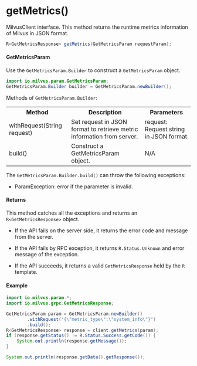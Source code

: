 # getMetrics()

MilvusClient interface. This method returns the runtime metrics information of Milvus in JSON format.

```java
R<GetMetricsResponse> getMetrics(GetMetricsParam requestParam);
```

#### GetMetricsParam

Use the `GetMetricsParam.Builder` to construct a `GetMetricsParam` object.

```java
import io.milvus.param.GetMetricsParam;
GetMetricsParam.Builder builder = GetMetricsParam.newBuilder();
```

Methods of `GetMetricsParam.Builder`:

<table>
    <tr>
        <th>Method</th>
        <th>Description</th>
        <th>Parameters</th>
    </tr>
    <tr>
        <td>withRequest(String request)</td>
        <td>Set request in JSON format to retrieve metric information from server.</td>
        <td>request: Request string in JSON format</td>
    </tr>
    <tr>
        <td>build()</td>
        <td>Construct a GetMetricsParam object.</td>
        <td>N/A</td>
    </tr>
</table>

The `GetMetricsParam.Builder.build()` can throw the following exceptions:

- ParamException: error if the parameter is invalid.

#### Returns

This method catches all the exceptions and returns an `R<GetMetricsResponse>` object.

- If the API fails on the server side, it returns the error code and message from the server.

- If the API fails by RPC exception, it returns `R.Status.Unknown` and error message of the exception.

- If the API succeeds, it returns a valid `GetMetricsResponse` held by the `R` template.

#### Example

```java
import io.milvus.param.*;
import io.milvus.grpc.GetMetricsResponse;

GetMetricsParam param = GetMetricsParam.newBuilder()
        .withRequest("{\"metric_type\":\"system_info\"}")
        .build();
R<GetMetricsResponse> response = client.getMetrics(param);
if (response.getStatus() != R.Status.Success.getCode()) {
    System.out.println(response.getMessage());
}

System.out.println(response.getData().getResponse());
```
